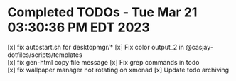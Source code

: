 # Completed TODOs  -  Tue Mar 21 03:30:36 PM EDT 2023

[x] fix autostart.sh for desktopmgr/*
[x] Fix color output_2 in @casjay-dotfiles/scripts/templates  
[x] fix gen-html copy file message
[x] Fix grep commands in todo  
[x] fix wallpaper manager not rotating on xmonad
[x] Update todo archiving  
